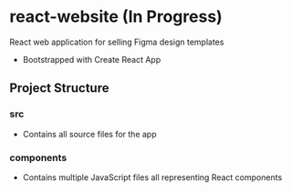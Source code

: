 # react-website (In Progress)
React web application for selling Figma design templates 
* Bootstrapped with Create React App 

## Project Structure
### src
* Contains all source files for the app

### components
* Contains multiple JavaScript files all representing React components
